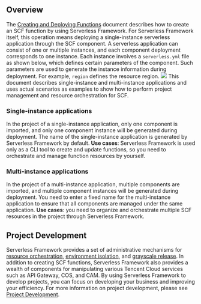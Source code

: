 ## Overview
The [Creating and Deploying Functions](https://intl.cloud.tencent.com/document/product/583/36707) document describes how to create an SCF function by using Serverless Framework. For Serverless Framework itself, this operation means deploying a single-instance serverless application through the SCF component. A serverless application can consist of one or multiple instances, and each component deployment corresponds to one instance. Each instance involves a `serverless.yml` file as shown below, which defines certain parameters of the component. Such parameters are used to generate the instance information during deployment. For example, `region` defines the resource region.
![](https://main.qcloudimg.com/raw/c77af61d6184a41bddeee17ed8bdd2df.svg)
This document describes single-instance and multi-instance applications and uses actual scenarios as examples to show how to perform project management and resource orchestration for SCF.


### Single-instance applications
In the project of a single-instance application, only one component is imported, and only one component instance will be generated during deployment. The name of the single-instance application is generated by Serverless Framework by default.
**Use cases**: Serverless Framework is used only as a CLI tool to create and update functions, so you need to orchestrate and manage function resources by yourself.

### Multi-instance applications
In the project of a multi-instance application, multiple components are imported, and multiple component instances will be generated during deployment. You need to enter a fixed name for the multi-instance application to ensure that all components are managed under the same application.
**Use cases**: you need to organize and orchestrate multiple SCF resources in the project through Serverless Framework.

## Project Development

Serverless Framework provides a set of administrative mechanisms for [resource orchestration](https://intl.cloud.tencent.com/document/product/1040/38288), [environment isolation](https://intl.cloud.tencent.com/document/product/1040/38289), and [grayscale release](https://intl.cloud.tencent.com/document/product/1040/38289). In addition to creating SCF functions, Serverless Framework also provides a wealth of components for manipulating various Tencent Cloud services such as API Gateway, COS, and CAM. By using Serverless Framework to develop projects, you can focus on developing your business and improving your efficiency. For more information on project development, please see [Project Development](https://intl.cloud.tencent.com/document/product/1040/38289).
